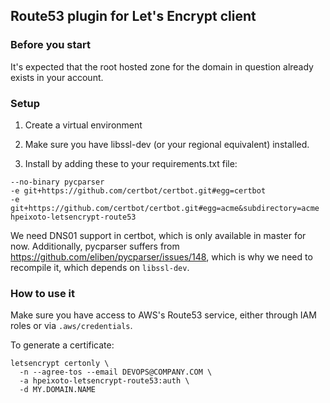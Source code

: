 ## Route53 plugin for Let's Encrypt client


### Before you start

It's expected that the root hosted zone for the domain in question already exists in your account.

### Setup

1. Create a virtual environment

2. Make sure you have libssl-dev (or your regional equivalent) installed.

3. Install by adding these to your requirements.txt file:

```
--no-binary pycparser
-e git+https://github.com/certbot/certbot.git#egg=certbot
-e git+https://github.com/certbot/certbot.git#egg=acme&subdirectory=acme
hpeixoto-letsencrypt-route53
```

We need DNS01 support in certbot, which is only available in master for now.
Additionally, pycparser suffers from
https://github.com/eliben/pycparser/issues/148, which is why we need to
recompile it, which depends on `libssl-dev`.

### How to use it

Make sure you have access to AWS's Route53 service, either through IAM roles or
via `.aws/credentials`.

To generate a certificate:
```
letsencrypt certonly \
  -n --agree-tos --email DEVOPS@COMPANY.COM \
  -a hpeixoto-letsencrypt-route53:auth \
  -d MY.DOMAIN.NAME
```
